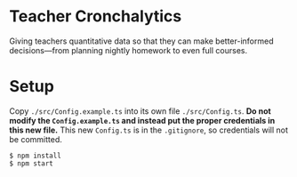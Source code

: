 # Teacher Cronchalytics

Giving teachers quantitative data so that they can make better-informed decisions—from planning nightly homework to even full courses.

# Setup

Copy `./src/Config.example.ts` into its own file `./src/Config.ts`. **Do not modify the `Config.example.ts` and instead put the proper credentials in this new file.** This new `Config.ts` is in the `.gitignore`, so credentials will not be committed.

```
$ npm install
$ npm start
```
